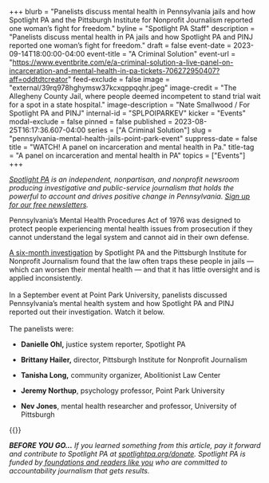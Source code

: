 +++
blurb = "Panelists discuss mental health in Pennsylvania jails and how Spotlight PA and the Pittsburgh Institute for Nonprofit Journalism reported one woman’s fight for freedom."
byline = "Spotlight PA Staff"
description = "Panelists discuss mental health in PA jails and how Spotlight PA and PINJ reported one woman’s fight for freedom."
draft = false
event-date = 2023-09-14T18:00:00-04:00
event-title = "A Criminal Solution"
event-url = "https://www.eventbrite.com/e/a-criminal-solution-a-live-panel-on-incarceration-and-mental-health-in-pa-tickets-706272950407?aff=oddtdtcreator"
feed-exclude = false
image = "external/39rq978hghymsw37kcxqppqqhr.jpeg"
image-credit = "The Allegheny County Jail, where people deemed incompetent to stand trial wait for a spot in a state hospital."
image-description = "Nate Smallwood / For Spotlight PA and PINJ"
internal-id = "SPLPOIPARKEV"
kicker = "Events"
modal-exclude = false
pinned = false
published = 2023-08-25T16:17:36.607-04:00
series = ["A Criminal Solution"]
slug = "pennsylvania-mental-health-jails-point-park-event"
suppress-date = false
title = "WATCH! A panel on incarceration and mental health in Pa."
title-tag = "A panel on incarceration and mental health in PA"
topics = ["Events"]
+++

<a href="https://www.spotlightpa.org/"><em>Spotlight PA</em></a><em> is an independent, nonpartisan, and nonprofit newsroom producing investigative and public-service journalism that holds the powerful to account and drives positive change in Pennsylvania. </em><a href="https://www.spotlightpa.org/newsletters"><em>Sign up for our free newsletters</em></a><em>.</em>

Pennsylvania’s Mental Health Procedures Act of 1976 was designed to protect people experiencing mental health issues from prosecution if they cannot understand the legal system and cannot aid in their own defense.

<a href="https://www.spotlightpa.org/series/a-criminal-solution/">A six-month investigation</a> by Spotlight PA and the Pittsburgh Institute for Nonprofit Journalism found that the law often traps these people in jails — which can worsen their mental health — and that it has little oversight and is applied inconsistently.<br/><br/>In a September event at Point Park University, panelists discussed Pennsylvania’s mental health system and how Spotlight PA and PINJ reported out their investigation. Watch it below.<br/><br/>The panelists were:

- <strong>Danielle Ohl,</strong> justice system reporter, Spotlight PA

- <strong>Brittany Hailer,</strong> director, Pittsburgh Institute for Nonprofit Journalism

- <strong>Tanisha Long,</strong> community organizer, Abolitionist Law Center

- <strong>Jeremy Northup</strong>, psychology professor, Point Park University

- <strong>Nev Jones</strong>, mental health researcher and professor, University of Pittsburgh

{{<youtube id="fXDqxy0HXOU" loading="lazy">}}

<strong><em>BEFORE YOU GO…</em></strong><em> If you learned something from this article, pay it forward and contribute to Spotlight PA at </em><a href="http://spotlightpa.org/donate"><em>spotlightpa.org/donate</em></a><em>. Spotlight PA is funded by</em><a href="https://www.spotlightpa.org/support"><em> foundations and readers like you</em></a><em> who are committed to accountability journalism that gets results.</em>

